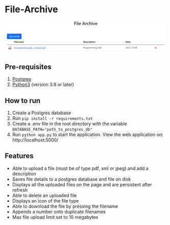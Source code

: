 # File-Archive
![image of web application](screenshot.jpg "File Archive")

## Pre-requisites
1. [Postgres](https://www.enterprisedb.com/downloads/postgres-postgresql-downloads)
2. [Python3](https://www.python.org/downloads/windows/) (version 3.8 or later)

## How to run
1. Create a Postgres database
2. Run `pip install -r requirements.txt`
3. Create a .env file in the root directory with the variable `DATABASE_PATH="path_to_postgres_db"`
4. Run `python app.py` to start the application. View the web application on: http://localhost:5000/

## Features
- Able to upload a file (must be of type pdf, xml or jpeg) and add a description
- Saves file details to a postgres database and file on disk
- Displays all the uploaded files on the page and are persistent after refresh
- Able to delete an uploaded file 
- Displays an icon of the file type
- Able to download the file by pressing the filename
- Appends a number onto duplicate filenames
- Max file upload limit set to 10 megabytes